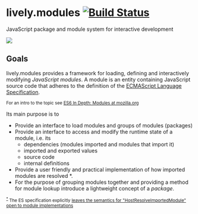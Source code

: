 # lively.modules [![Build Status](https://travis-ci.org/LivelyKernel/lively.modules.svg)](https://travis-ci.org/LivelyKernel/lively.modules)

JavaScript package and module system for interactive development

![](http://lively-web.org/users/robertkrahn/uploads/Screen_Shot_2016-03-26_at_8.30.54_PM.png)

## Goals

lively.modules provides a framework for loading, defining and interactively modifying *JavaScript modules*. A module is an entity containing JavaScript source code that adheres to the definition of the [ECMAScript Language Specification](https://tc39.github.io/ecma262/#sec-modules).

<small>For an intro to the topic see [ES6 In Depth: Modules at mozilla.org](https://hacks.mozilla.org/2015/08/es6-in-depth-modules/)</small>

Its main purpose is to

- Provide an interface to load modules and groups of modules (packages)
- Provide an interface to access and modify the runtime state of a module, i.e. its
    - dependencies (modules imported and modules that import it)
    - imported and exported values
    - source code
    - internal definitions
- Provide a user friendly and practical implementation of how imported modules are resolved <a name="resolve-module-note">*</a>.
- For the purpose of grouping modules together and providing a method for module lookup introduce a lightweight concept of a *package*.

<small><sup>[*](#resolve-module-note)</sup> The ES specification explicitly [leaves the semantics for "HostResolveImportedModule" open to module implementations](https://tc39.github.io/ecma262/#sec-hostresolveimportedmodule)</small>
